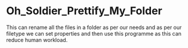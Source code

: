 # Oh_Soldier_Prettify_My_Folder
This can rename all the files in a folder as per our needs and as per our filetype we can set properties and then use this programme as this can reduce human workload.

